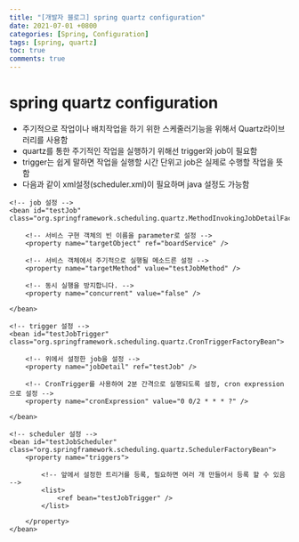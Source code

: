 ```yaml
---
title: "[개발자 블로그] spring quartz configuration"
date: 2021-07-01 +0800
categories: [Spring, Configuration]
tags: [spring, quartz]
toc: true
comments: true
---
```



# spring quartz configuration
- 주기적으로 작업이나 배치작업을 하기 위한 스케줄러기능을 위해서 Quartz라이브러리를 사용함<br>
- quartz를 통한 주기적인 작업을 실행하기 위해선 trigger와 job이 필요함<br>
- trigger는 쉽게 말하면 작업을 실행할 시간 단위고 job은 실제로 수행할 작업을 뜻함<br>
- 다음과 같이 xml설정(scheduler.xml)이 필요하며 java 설정도 가능함<br>

~~~
<!-- job 설정 -->
<bean id="testJob" class="org.springframework.scheduling.quartz.MethodInvokingJobDetailFactoryBean">

    <!-- 서비스 구현 객체의 빈 이름을 parameter로 설정 -->
    <property name="targetObject" ref="boardService" />

    <!-- 서비스 객체에서 주기적으로 실행될 메소드른 설정 -->
    <property name="targetMethod" value="testJobMethod" />

    <!-- 동시 실행을 방지합니다. -->
    <property name="concurrent" value="false" />

</bean>

<!-- trigger 설정 -->
<bean id="testJobTrigger" class="org.springframework.scheduling.quartz.CronTriggerFactoryBean">
	
	<!-- 위에서 설정한 job을 설정 -->
    <property name="jobDetail" ref="testJob" />

    <!-- CronTrigger를 사용하여 2분 간격으로 실행되도록 설정, cron expression으로 설정 -->
    <property name="cronExpression" value="0 0/2 * * * ?" />

</bean>

<!-- scheduler 설정 -->
<bean id="testJobScheduler" class="org.springframework.scheduling.quartz.SchedulerFactoryBean">
    <property name="triggers">

        <!-- 앞에서 설정한 트리거를 등록, 필요하면 여러 개 만들어서 등록 할 수 있음 -->
        <list>
			<ref bean="testJobTrigger" />
		</list>
		
    </property>
</bean>
~~~